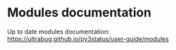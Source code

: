 # Modules documentation

Up to date modules documentation: https://ultrabug.github.io/py3status/user-guide/modules
